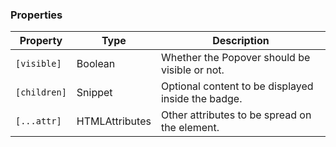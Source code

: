 ### Properties

| Property     | Type                           | Description                                        |
| ------------ | ------------------------------ | -------------------------------------------------- |
| `[visible]`  | Boolean                        | Whether the Popover should be visible or not.      |
| `[children]` | Snippet                        | Optional content to be displayed inside the badge. |
| `[...attr] ` | HTMLAttributes<HTMLDivElement> | Other attributes to be spread on the element.      |
